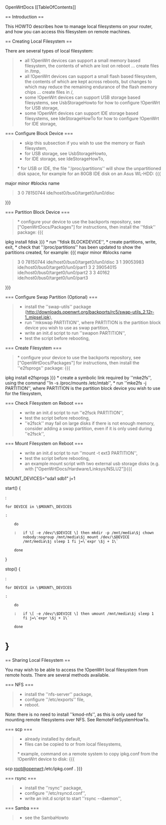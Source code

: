OpenWrtDocs \[\[TableOfContents\]\]

== Introduction ==

This HOWTO describes how to manage local filesystems on your router, and
how you can access this filesystem on remote machines.

== Creating Local Filesystem ==

There are several types of local filesystem:

> -   all !OpenWrt devices can support a small memory based filesystem,
>     the contents of which are lost on reboot ... create files in /tmp,
> -   all !OpenWrt devices can support a small flash based filesystem,
>     the contents of which are kept across reboots, but changes to
>     which may reduce the remaining endurance of the flash memory chips
>     ... create files in /,
> -   some !OpenWrt devices can support USB storage based filesystems,
>     see UsbStorageHowto for how to configure !OpenWrt for USB storage,
> -   some !OpenWrt devices can support IDE storage based filesystems,
>     see IdeStorageHowTo for how to configure !OpenWrt for IDE storage,

=== Configure Block Device ===

> -   skip this subsection if you wish to use the memory or flash
>     filesystem,
> -   for USB storage, see UsbStorageHowto,
> -   for IDE storage, see IdeStorageHowTo,
>
> \* for USB or IDE, the file ''/proc/partitions'' will show the
> unpartitioned disk space, for example for an 80GB IDE disk on an Asus
> WL-HDD: {{{

major minor \#blocks name

> 3 0 78150744 ide/host0/bus0/target0/lun0/disc

}}}

=== Partition Block Device ===

> \* configure your device to use the backports repository, see
> \["OpenWrtDocs/Packages"\] for instructions, then install the
> ''fdisk'' package: {{{

ipkg install fdisk }}} \* run ''fdisk BLOCKDEVICE'', \* create
partitions, write, exit, \* check that ''/proc/partitions'' has been
updated to show the partitions created, for example: {{{ major minor
\#blocks name

> 3 0 78150744 ide/host0/bus0/target0/lun0/disc 3 1 39053983
> ide/host0/bus0/target0/lun0/part1 3 2 39054015
> ide/host0/bus0/target0/lun0/part2 3 3 40162
> ide/host0/bus0/target0/lun0/part3

}}}

=== Configure Swap Partition (Optional) ===

> -   install the ''swap-utils'' package
>     (<http://downloads.openwrt.org/backports/rc5/swap-utils_2.12r-1_mipsel.ipk>),
> -   run ''mkswap PARTITION'', where PARTITION is the partition block
>     device you wish to use as swap partition,
> -   write an init.d script to run ''swapon PARTITION'',
> -   test the script before rebooting,

=== Create Filesystem ===

> \* configure your device to use the backports repository, see
> \["OpenWrtDocs/Packages"\] for instructions, then install the
> ''e2fsprogs'' package: {{{

ipkg install e2fsprogs }}} \* create a symbolic link required by
''mke2fs'', using the command ''ln -s /proc/mounts /etc/mtab'', \* run
''mke2fs -j PARTITION'', where PARTITION is the partition block device
you wish to use for the filesystem,

=== Check Filesystem on Reboot ===

> -   write an init.d script to run ''e2fsck PARTITION'',
> -   test the script before rebooting,
> -   ''e2fsck'' may fail on large disks if there is not enough memory,
>     consider adding a swap partition, even if it is only used during
>     ''e2fsck'',

=== Mount Filesystem on Reboot ===

> -   write an init.d script to run ''mount -t ext3 PARTITION'',
> -   test the script before rebooting,
> -   an example mount script with two external usb storage disks (e.g.
>     with \["OpenWrtDocs/Hardware/Linksys/NSLU2"\]){{{

MOUNT\_DEVICES="sda1 sdb1" j=1

start() {

:   

    for DEVICE in \$MOUNT\_DEVICES

    :   

        do

        :   if \[ -e /dev/\$DEVICE \] then mkdir -p /mnt/media\$j chown
            nobody:nogroup /mnt/media\$j mount /dev/\$DEVICE
            /mnt/media\$j sleep 1 fi j=\`expr \$j + 1\`

        done

}

stop() {

:   

    for DEVICE in \$MOUNT\_DEVICES

    :   

        do

        :   if \[ -e /dev/\$DEVICE \] then umount /mnt/media\$j sleep 1
            fi j=\`expr \$j + 1\`

        done

}
=

== Sharing Local Filesystem ==

You may wish to be able to access the !OpenWrt local filesystem from
remote hosts. There are several methods available.

=== NFS ===

> -   install the ''nfs-server'' package,
> -   configure ''/etc/exports'' file,
> -   reboot.

Note: there is no need to install ''kmod-nfs'', as this is only used for
mounting remote filesystems over NFS. See RemoteFileSystemHowTo.

=== scp ===

> -   already installed by default,
> -   files can be copied to or from local filesystems,
>
> \* example, command on a remote system to copy ipkg.conf from the
> !OpenWrt device to disk: {{{

scp <root@openwrt>:/etc/ipkg.conf . }}}

=== rsync ===

> -   install the ''rsync'' package,
> -   configure ''/etc/rsyncd.conf'',
> -   write an init.d script to start ''rsync --daemon'',

=== Samba ===

> -   see the SambaHowto

